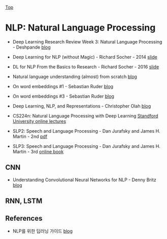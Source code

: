[Top](index.md)

# NLP: Natural Language Processing

* Deep Learning Research Review Week 3: Natural Language Processing - Deshpande [blog](https://adeshpande3.github.io/adeshpande3.github.io/Deep-Learning-Research-Review-Week-3-Natural-Language-Processing)

* Deep Learning for NLP (without Magic) - Richard Socher - 2014 [slide](http://lxmls.it.pt/2014/socher-lxmls.pdf)
* DL for NLP From the Basics to Research - Richard Socher - 2016 [slide](https://media.wix.com/ugd/142eb4_7581cfcf090e4e31a52599315f77c648.pdf)

* Natural language understanding (almost) from scratch [blog](https://blog.acolyer.org/2016/07/04/natural-language-understanding-almost-from-scratch/)

* On word embeddings #1 - Sebastian Ruder [blog](http://ruder.io/word-embeddings-1/index.html)
* On word embeddings #3 - Sebastian Ruder [blog](http://ruder.io/secret-word2vec/)

* Deep Learning, NLP, and Representations - Christopher Olah [blog](http://colah.github.io/posts/2014-07-NLP-RNNs-Representations/)

* CS224n: Natural Language Processing with Deep Learning [Standford University online lectures](http://web.stanford.edu/class/cs224n/syllabus.html)

* SLP2: Speech and Language Processing - Dan Jurafsky and James H. Martin - 2nd [pdf](https://web.stanford.edu/~jurafsky/slp3/ed3book.pdf)
* SLP3: Speech and Language Processing - Dan Jurafsky and James H. Martin - 3rd [online book](https://web.stanford.edu/~jurafsky/slp3/)

## CNN

* Understanding Convolutional Neural Networks for NLP - Denny Britz [blog](http://www.wildml.com/2015/11/understanding-convolutional-neural-networks-for-nlp/)

## RNN, LSTM




## References

* NLP를 위한 딥러닝 가이드 [blog](http://docs.likejazz.com/deep-learning-for-nlp/)